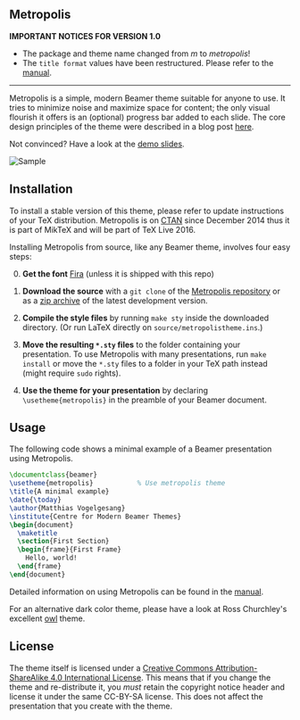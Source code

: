## Metropolis


**IMPORTANT NOTICES FOR VERSION 1.0**

* The package and theme name changed from *m* to *metropolis*!
* The `title format` values have been restructured. Please refer to the
  [manual][].

---

Metropolis is a simple, modern Beamer theme suitable for anyone to use. It tries
to minimize noise and maximize space for content; the only visual flourish it
offers is an (optional) progress bar added to each slide. The core design
principles of the theme were described in a blog post
[here](http://bloerg.net/2014/09/20/a-modern-beamer-theme.html).

Not convinced? Have a look at the [demo slides][].

![Sample](http://i.imgur.com/Bxu52fz.png)


## Installation

To install a stable version of this theme, please refer to update instructions
of your TeX distribution. Metropolis is on [CTAN][] since December
2014 thus it is part of MikTeX and will be part of TeX Live 2016.

Installing Metropolis from source, like any Beamer theme, involves four easy
steps:

0. **Get the font** [Fira](https://github.com/mozilla/Fira) (unless it is shipped with this repo)

1. **Download the source** with a `git clone` of the [Metropolis repository](https://github.com/matze/mtheme) or as a [zip archive](https://github.com/matze/mtheme/archive/master.zip) of the latest development version.

2. **Compile the style files** by running `make sty` inside the downloaded
    directory. (Or run LaTeX directly on `source/metropolistheme.ins`.)

3. **Move the resulting `*.sty` files** to the folder containing your
   presentation. To use Metropolis with many presentations, run `make install`
   or move the `*.sty` files to a folder in your TeX path instead (might require
   `sudo` rights).

4. **Use the theme for your presentation** by declaring `\usetheme{metropolis}` in
    the preamble of your Beamer document.


## Usage

The following code shows a minimal example of a Beamer presentation using
Metropolis.

```latex
\documentclass{beamer}
\usetheme{metropolis}           % Use metropolis theme
\title{A minimal example}
\date{\today}
\author{Matthias Vogelgesang}
\institute{Centre for Modern Beamer Themes}
\begin{document}
  \maketitle
  \section{First Section}
  \begin{frame}{First Frame}
    Hello, world!
  \end{frame}
\end{document}
```

Detailed information on using Metropolis can be found in the [manual][].

For an alternative dark color theme, please have a look at Ross Churchley's
excellent [owl](https://github.com/rchurchley/beamercolortheme-owl) theme.


## License

The theme itself is licensed under a [Creative Commons Attribution-ShareAlike
4.0 International License](http://creativecommons.org/licenses/by-sa/4.0/). This
means that if you change the theme and re-distribute it, you *must* retain the
copyright notice header and license it under the same CC-BY-SA license. This
does not affect the presentation that you create with the theme.


[demo slides]: http://mirrors.ctan.org/macros/latex/contrib/beamer-contrib/themes/metropolis/demo/demo.pdf
[manual]: http://mirrors.ctan.org/macros/latex/contrib/beamer-contrib/themes/metropolis/doc/metropolistheme.pdf
[CTAN]: http://ctan.org/pkg/beamertheme-metropolis
